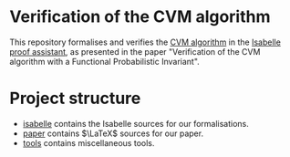 # Verification of the CVM algorithm

This repository formalises and verifies the
[CVM algorithm](https://arxiv.org/abs/2301.10191)
in the [Isabelle proof assistant](https://isabelle.in.tum.de/),
as presented in the paper
"Verification of the CVM algorithm with a Functional Probabilistic Invariant".

# Project structure

- [isabelle](isabelle) contains the Isabelle sources for our formalisations.
- [paper](paper) contains $\LaTeX$ sources for our paper.
- [tools](tools) contains miscellaneous tools.